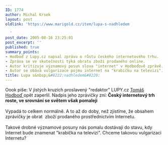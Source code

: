 ```yaml
---
ID: 1774
author: Michal Krsek
layout: post
oldlink: 'https://www.marigold.cz/item/lupa-s-nadhledem

  '
post_date: 2005-08-16 23:25:01
post_excerpt: ''
published: true
summary_points:
- Hodboď z Lupy.cz napsal zprávu o růstu českého internetového trhu.
- Zpráva se ve skutečnosti týká obratu zboží prodaného online.
- Autor kritizuje významový posun slova "internet" v Hodboďově zprávě.
- Autor se obává vulgarizace pojmu internet na "krabičku na televizi".
title: Lupa s&nbsp;&#8222;nadhledem&#8220;
---
```


<p>Oook píše: V jistých kruzích proslavený "redaktor" LUPY.cz <a href="http://www.lupa.cz/autor.php3?autor=hodbod" >Tomáš Hodboď&nbsp;</a>opět zaperlil. Nadpis jeho zprávičky zní: <b>Český internetový trh roste, ve srovnání se světem však pomaleji <br />
<br />
</b>Vypadá to celkem normálně. A to až do doby, než zjistíme, že
obsahem zprávičky je obrat&nbsp; zboží prodaného prostřednictvím
Internetu. <br />
<br />
Takové drobné významové posuny nás pomalu dostávají do stavu, kdy
Internet bude znamenat "krabička na televizi". Chceme takovou
vulgarizaci Internetu?</p>